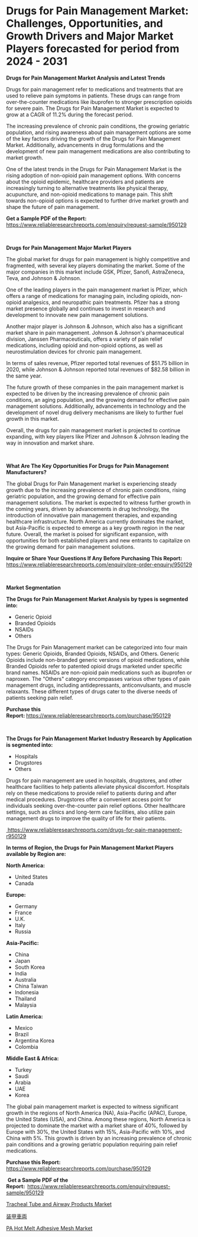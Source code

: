 <p><h1>Drugs for Pain Management Market: Challenges, Opportunities, and Growth Drivers and Major Market Players forecasted for period from 2024 - 2031</h1></p><p><strong>Drugs for Pain Management Market Analysis and Latest Trends</strong></p>
<p><p>Drugs for pain management refer to medications and treatments that are used to relieve pain symptoms in patients. These drugs can range from over-the-counter medications like ibuprofen to stronger prescription opioids for severe pain. The Drugs for Pain Management Market is expected to grow at a CAGR of 11.2% during the forecast period. </p><p>The increasing prevalence of chronic pain conditions, the growing geriatric population, and rising awareness about pain management options are some of the key factors driving the growth of the Drugs for Pain Management Market. Additionally, advancements in drug formulations and the development of new pain management medications are also contributing to market growth.</p><p>One of the latest trends in the Drugs for Pain Management Market is the rising adoption of non-opioid pain management options. With concerns about the opioid epidemic, healthcare providers and patients are increasingly turning to alternative treatments like physical therapy, acupuncture, and non-opioid medications to manage pain. This shift towards non-opioid options is expected to further drive market growth and shape the future of pain management.</p></p>
<p><strong>Get a Sample PDF of the Report:&nbsp;</strong> <a href="https://www.reliableresearchreports.com/enquiry/request-sample/950129">https://www.reliableresearchreports.com/enquiry/request-sample/950129</a></p>
<p>&nbsp;</p>
<p><strong>Drugs for Pain Management Major Market Players</strong></p>
<p><p>The global market for drugs for pain management is highly competitive and fragmented, with several key players dominating the market. Some of the major companies in this market include GSK, Pfizer, Sanofi, AstraZeneca, Teva, and Johnson & Johnson.</p><p>One of the leading players in the pain management market is Pfizer, which offers a range of medications for managing pain, including opioids, non-opioid analgesics, and neuropathic pain treatments. Pfizer has a strong market presence globally and continues to invest in research and development to innovate new pain management solutions.</p><p>Another major player is Johnson & Johnson, which also has a significant market share in pain management. Johnson & Johnson's pharmaceutical division, Janssen Pharmaceuticals, offers a variety of pain relief medications, including opioid and non-opioid options, as well as neurostimulation devices for chronic pain management.</p><p>In terms of sales revenue, Pfizer reported total revenues of $51.75 billion in 2020, while Johnson & Johnson reported total revenues of $82.58 billion in the same year.</p><p>The future growth of these companies in the pain management market is expected to be driven by the increasing prevalence of chronic pain conditions, an aging population, and the growing demand for effective pain management solutions. Additionally, advancements in technology and the development of novel drug delivery mechanisms are likely to further fuel growth in this market.</p><p>Overall, the drugs for pain management market is projected to continue expanding, with key players like Pfizer and Johnson & Johnson leading the way in innovation and market share.</p></p>
<p>&nbsp;</p>
<p><strong>What Are The Key Opportunities For Drugs for Pain Management Manufacturers?</strong></p>
<p><p>The global Drugs for Pain Management market is experiencing steady growth due to the increasing prevalence of chronic pain conditions, rising geriatric population, and the growing demand for effective pain management solutions. The market is expected to witness further growth in the coming years, driven by advancements in drug technology, the introduction of innovative pain management therapies, and expanding healthcare infrastructure. North America currently dominates the market, but Asia-Pacific is expected to emerge as a key growth region in the near future. Overall, the market is poised for significant expansion, with opportunities for both established players and new entrants to capitalize on the growing demand for pain management solutions.</p></p>
<p><strong>Inquire or Share Your Questions If Any Before Purchasing This Report:</strong> <a href="https://www.reliableresearchreports.com/enquiry/pre-order-enquiry/950129">https://www.reliableresearchreports.com/enquiry/pre-order-enquiry/950129</a></p>
<p>&nbsp;</p>
<p><strong>Market Segmentation</strong></p>
<p><strong>The Drugs for Pain Management Market Analysis by types is segmented into:</strong></p>
<p><ul><li>Generic Opioid</li><li>Branded Opioids</li><li>NSAIDs</li><li>Others</li></ul></p>
<p><p>The Drugs for Pain Management market can be categorized into four main types: Generic Opioids, Branded Opioids, NSAIDs, and Others. Generic Opioids include non-branded generic versions of opioid medications, while Branded Opioids refer to patented opioid drugs marketed under specific brand names. NSAIDs are non-opioid pain medications such as ibuprofen or naproxen. The "Others" category encompasses various other types of pain management drugs, including antidepressants, anticonvulsants, and muscle relaxants. These different types of drugs cater to the diverse needs of patients seeking pain relief.</p></p>
<p><strong>Purchase this Report:&nbsp;</strong><a href="https://www.reliableresearchreports.com/purchase/950129">https://www.reliableresearchreports.com/purchase/950129</a></p>
<p>&nbsp;</p>
<p><strong>The Drugs for Pain Management Market Industry Research by Application is segmented into:</strong></p>
<p><ul><li>Hospitals</li><li>Drugstores</li><li>Others</li></ul></p>
<p><p>Drugs for pain management are used in hospitals, drugstores, and other healthcare facilities to help patients alleviate physical discomfort. Hospitals rely on these medications to provide relief to patients during and after medical procedures. Drugstores offer a convenient access point for individuals seeking over-the-counter pain relief options. Other healthcare settings, such as clinics and long-term care facilities, also utilize pain management drugs to improve the quality of life for their patients.</p></p>
<p><a href="https://www.reliableresearchreports.com/drugs-for-pain-management-r950129">&nbsp;https://www.reliableresearchreports.com/drugs-for-pain-management-r950129</a></p>
<p><strong>In terms of Region, the Drugs for Pain Management Market Players available by Region are:</strong></p>
<p>
    <p> <strong> North America: </strong>
        <ul>
            <li>United States</li>
            <li>Canada</li>
        </ul>
        </p> 
    <p> <strong> Europe: </strong>
        <ul>
            <li>Germany</li>
            <li>France</li>
            <li>U.K.</li>
            <li>Italy</li>
            <li>Russia</li>
        </ul>
        </p> 
    <p> <strong> Asia-Pacific: </strong>
        <ul>
            <li>China</li>
            <li>Japan</li>
            <li>South Korea</li>
            <li>India</li>
            <li>Australia</li>
            <li>China Taiwan</li>
            <li>Indonesia</li>
            <li>Thailand</li>
            <li>Malaysia</li>
        </ul>
        </p> 
    <p> <strong> Latin America: </strong>
        <ul>
            <li>Mexico</li>
            <li>Brazil</li>
            <li>Argentina Korea</li>
            <li>Colombia</li>
        </ul>
        </p> 
    <p> <strong> Middle East & Africa: </strong>
        <ul>
            <li>Turkey</li>
            <li>Saudi</li>
            <li>Arabia</li>
            <li>UAE</li>
            <li>Korea</li>
        </ul>
    </p>
    </p>
<p><p>The global pain management market is expected to witness significant growth in the regions of North America (NA), Asia-Pacific (APAC), Europe, the United States (USA), and China. Among these regions, North America is projected to dominate the market with a market share of 40%, followed by Europe with 30%, the United States with 15%, Asia-Pacific with 10%, and China with 5%. This growth is driven by an increasing prevalence of chronic pain conditions and a growing geriatric population requiring pain relief medications.</p></p>
<p><strong>Purchase this Report: </strong><a href="https://www.reliableresearchreports.com/purchase/950129">https://www.reliableresearchreports.com/purchase/950129</a></p>
<p>&nbsp;<strong>Get a Sample PDF of the Report:&nbsp;&nbsp;</strong><a href="https://www.reliableresearchreports.com/enquiry/request-sample/950129">https://www.reliableresearchreports.com/enquiry/request-sample/950129</a></p>
<p><strong></strong></p>
<p><p><a href="https://github.com/sofayahoo2023/Market-Research-Report-List-4/blob/main/tracheal-tube-and-airway-products-market.md">Tracheal Tube and Airway Products Market</a></p><p><a href="https://github.com/pepo3k/Market-Research-Report-List-1/blob/main/337766952806.md">装甲車両</a></p><p><a href="https://cat-emmental-94b.notion.site/PA-Hot-Melt-Adhesive-Mesh-Market-Outlook-Industry-Overview-and-Forecast-2024-to-2031-77856871f0774a9d9f489b9d67af4524">PA Hot Melt Adhesive Mesh Market</a></p></p>
